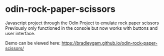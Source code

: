 # odin-rock-paper-scissors
Javascript project through the Odin Project to emulate rock paper scissors
Previously only functioned in the console but now works with buttons and user interface.

Demo can be viewed here: https://bradleygam.github.io/odin-rock-paper-scissors/
